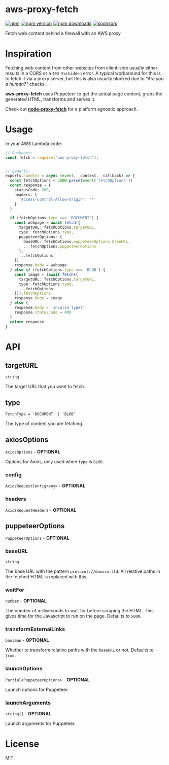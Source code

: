 # aws-proxy-fetch

[![npm](https://img.shields.io/badge/npm-aws--proxy--fetch-brightgreen.svg?style=flat-square)](https://www.npmjs.com/package/aws-proxy-fetch)
[![npm version](https://img.shields.io/npm/v/aws-proxy-fetch.svg?style=flat-square)](https://www.npmjs.com/package/aws-proxy-fetch)
[![npm downloads](https://img.shields.io/npm/dm/aws-proxy-fetch.svg?style=flat-square)](https://www.npmjs.com/package/aws-proxy-fetch)
[![sponsors](https://img.shields.io/github/sponsors/diragb)](https://github.com/sponsors/diragb)

Fetch web content behind a firewall with an AWS proxy.

# Inspiration
Fetching web content from other websites from client-side usually either results in a CORS or a `403 Forbidden` error. A typical workaround for this is to fetch it via a proxy server, but this is also usually blocked due to *"Are you a human?"* checks.

**aws-proxy-fetch** uses Puppeteer to get the actual page content, grabs the generated HTML, transforms and serves it.

Check out [**node-proxy-fetch**](https://www.npmjs.com/package/node-proxy-fetch) for a platform agnostic approach.

# Usage
In your AWS Lambda code:
```ts
// Packages:
const fetch = require('aws-proxy-fetch');


// Exports:
exports.handler = async (event, _context, _callback) => {
  const fetchOptions = JSON.parse(event['fetchOptions'])
  const response = {
    statusCode: 200,
    headers: {
      'Access-Control-Allow-Origin': '*'
    }
  }

  if (fetchOptions.type === 'DOCUMENT') {
    const webpage = await fetch({
      targetURL: fetchOptions.targetURL,
      type: fetchOptions.type,
      puppeteerOptions: {
        baseURL: fetchOptions.puppeteerOptions.baseURL,
        ...fetchOptions.puppeteerOptions
      },
      ...fetchOptions
    })
    response.body = webpage
  } else if (fetchOptions.type === 'BLOB') {
    const image = (await fetch({
      targetURL: fetchOptions.targetURL,
      type: fetchOptions.type,
      ...fetchOptions
    })).fetchOptions
    response.body = image
  } else {
    response.body = 'Invalid type!'
    response.statusCode = 400
  }
  return response
}
```

# API

## targetURL
`string`

The target URL that you want to fetch.

## type
`FetchType = 'DOCUMENT' | 'BLOB'`

The type of content you are fetching.

## axiosOptions
`AxiosOptions` - **OPTIONAL**

Options for Axios, only used when `type` is `BLOB`.

### config
`AxiosRequestConfig<any>` - **OPTIONAL**

### headers
`AxiosRequestHeaders` - **OPTIONAL**

## puppeteerOptions
`PuppeteerOptions` - **OPTIONAL**

### baseURL
`string`

The base URL with the pattern `protocol://domain.tld`. All relative paths in the fetched HTML is replaced with this.

### waitFor
`number` - **OPTIONAL**

The number of milliseconds to wait for before scraping the HTML. This gives time for the Javascript to run on the page. Defaults to `5000`.

### transformExternalLinks
`boolean` - **OPTIONAL**

Whether to transform relative paths with the `baseURL` or not. Defaults to `true`.

### launchOptions
`Partial<PuppeteerOptions>` - **OPTIONAL**

Launch options for Puppeteer.

### launchArguments
`string[]` - **OPTIONAL**

Launch arguments for Puppeteer.

# License
MIT
